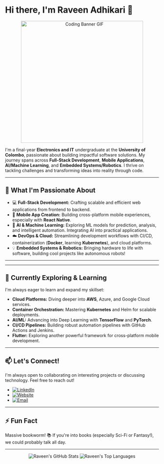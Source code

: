 # Hi there, I'm Raveen Adhikari 👋

<p align="center">
  <!-- ⭐ REPLACE placeholder-banner-gif-url.gif WITH THE RAW GITHUB URL FOR YOUR BANNER GIF ⭐ -->
  <!-- Make sure you uploaded the GIF to this repo (e.g., in an 'assets' folder) and got the raw link -->
  <img src="placeholder-banner-gif-url.gif" width="400" alt="Coding Banner GIF"/>
  <!-- Example: <img src="https://raw.githubusercontent.com/raveenadhikari/raveenadhikari/main/assets/my_banner.gif" width="400"/> -->
</p>

I'm a final-year **Electronics and IT** undergraduate at the **University of Colombo**, passionate about building impactful software solutions. My journey spans across **Full-Stack Development**, **Mobile Applications**, **AI/Machine Learning**, and **Embedded Systems/Robotics**. I thrive on tackling challenges and transforming ideas into reality through code.

---

## 🚀 What I'm Passionate About

*   💻 **Full-Stack Development:** Crafting scalable and efficient web applications from frontend to backend.
*   📱 **Mobile App Creation:** Building cross-platform mobile experiences, especially with **React Native**.
*   🤖 **AI & Machine Learning:** Exploring ML models for prediction, analysis, and intelligent automation. Integrating AI into practical applications.
*   ☁️ **DevOps & Cloud:** Streamlining development workflows with CI/CD, containerization (**Docker**, learning **Kubernetes**), and cloud platforms.
*   💡 **Embedded Systems & Robotics:** Bringing hardware to life with software, building cool projects like autonomous robots!

---


---

## 🌱 Currently Exploring & Learning

I'm always eager to learn and expand my skillset:

*   **Cloud Platforms:** Diving deeper into **AWS**, Azure, and Google Cloud services.
*   **Container Orchestration:** Mastering **Kubernetes** and Helm for scalable deployments.
*   **AI/ML:** Advancing into Deep Learning with **TensorFlow** and **PyTorch**.
*   **CI/CD Pipelines:** Building robust automation pipelines with GitHub Actions and Jenkins.
*   **Flutter:** Exploring another powerful framework for cross-platform mobile development.

---

## 📫 Let's Connect!

I'm always open to collaborating on interesting projects or discussing technology. Feel free to reach out!

*   [![LinkedIn](https://img.shields.io/badge/LinkedIn-0077B5?style=for-the-badge&logo=linkedin&logoColor=white)](https://linkedin.com/in/raveenadhikari/) <!-- Check if this is your correct LinkedIn profile URL -->
*   [![Website](https://img.shields.io/badge/Portfolio-raveenadhikari.com-blue?style=for-the-badge)](https://raveenadhikari.com) <!-- Update if you have a different portfolio URL -->
*   [![Email](https://img.shields.io/badge/Email-raveenrandika999@gmail.com-red?style=for-the-badge&logo=gmail&logoColor=white)](mailto:raveenrandika999@gmail.com)

---

## ⚡ Fun Fact

Massive bookworm! 📚 If you're into books (especially Sci-Fi or Fantasy!), we could probably talk all day.

---

<!-- Optional: Add GitHub Stats -->
<p align="center">
  <img src="https://github-readme-stats.vercel.app/api?username=raveenadhikari&show_icons=true&theme=radical&hide_border=true&count_private=true" alt="Raveen's GitHub Stats" />
  
  <img src="https://github-readme-stats.vercel.app/api/top-langs/?username=raveenadhikari&layout=compact&theme=radical&hide_border=true&count_private=true" alt="Raveen's Top Languages" />
</p>
